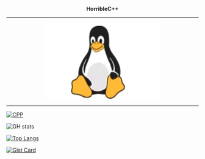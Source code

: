 <p align="center"><strong>HorribleC++</strong></p>
<!-- Blank line before and after horizontal rule -->

---
<p align="center">
  <img src="assets/images/some-kind-of-bird.png" width="300" height="200" alt="a bird">
</p>

---

[![CPP](https://img.shields.io/badge/C%2B%2B-00599C?style=flat&logo=c%2B%2B&logoColor=white)]()

![GH stats](https://github-readme-stats.vercel.app/api?username=horriblecpp&show_icons=true&theme=merko)

[![Top Langs](https://github-readme-stats.vercel.app/api/top-langs/?username=horriblecpp)](https://github.com/horriblecpp/github-readme-stats)

[![Gist Card](https://github-readme-stats.vercel.app/api/gist?id=fd4d20430c28aaf1bba5722d7cade822)](https://gist.github.com/horriblecpp/fd4d20430c28aaf1bba5722d7cade822)
